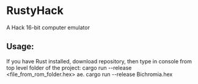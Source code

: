 # RustyHack
A Hack 16-bit computer emulator

## Usage: 
If you have Rust installed, download repository, then type in console from top level folder of the project:
cargo run --release <file_from_rom_folder.hex>
ae. 
cargo run --release Bichromia.hex
